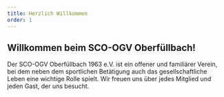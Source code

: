 ```yaml
---
title: Herzlich Willkommen
order: 1
---
```


## Willkommen beim SCO-OGV Oberfüllbach!

Der SCO-OGV Oberfüllbach 1963 e.V. ist ein offener und familiärer Verein,
bei dem neben dem sportlichen Betätigung auch das gesellschaftliche Leben eine wichtige Rolle spielt.
Wir freuen uns über jedes Mitglied und jeden Gast, der uns besucht.
